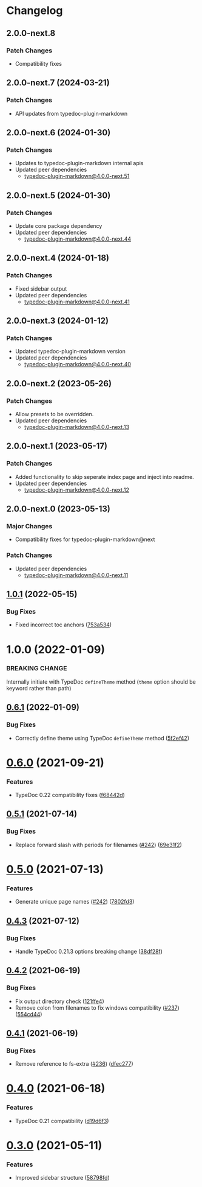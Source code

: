 # Changelog

## 2.0.0-next.8

### Patch Changes

- Compatibility fixes

## 2.0.0-next.7 (2024-03-21)

### Patch Changes

- API updates from typedoc-plugin-markdown

## 2.0.0-next.6 (2024-01-30)

### Patch Changes

- Updates to typedoc-plugin-markdown internal apis
- Updated peer dependencies
  - typedoc-plugin-markdown@4.0.0-next.51

## 2.0.0-next.5 (2024-01-30)

### Patch Changes

- Update core package dependency
- Updated peer dependencies
  - typedoc-plugin-markdown@4.0.0-next.44

## 2.0.0-next.4 (2024-01-18)

### Patch Changes

- Fixed sidebar output
- Updated peer dependencies
  - typedoc-plugin-markdown@4.0.0-next.41

## 2.0.0-next.3 (2024-01-12)

### Patch Changes

- Updated typedoc-plugin-markdown version
- Updated peer dependencies
  - typedoc-plugin-markdown@4.0.0-next.40

## 2.0.0-next.2 (2023-05-26)

### Patch Changes

- Allow presets to be overridden.
- Updated peer dependencies
  - typedoc-plugin-markdown@4.0.0-next.13

## 2.0.0-next.1 (2023-05-17)

### Patch Changes

- Added functionality to skip seperate index page and inject into readme.
- Updated peer dependencies
  - typedoc-plugin-markdown@4.0.0-next.12

## 2.0.0-next.0 (2023-05-13)

### Major Changes

- Compatibility fixes for typedoc-plugin-markdown@next

### Patch Changes

- Updated peer dependencies
  - typedoc-plugin-markdown@4.0.0-next.11

## [1.0.1](https://github.com/tgreyuk/typedoc-plugin-markdown/compare/typedoc-github-wiki-theme@0.6.1...typedoc-github-wiki-theme@1.0.1) (2022-05-15)

### Bug Fixes

- Fixed incorrect toc anchors ([753a534](https://github.com/tgreyuk/typedoc-plugin-markdown/commit/753a5340f8c29d692221152e0f49251f987707c8))

# 1.0.0 (2022-01-09)

### BREAKING CHANGE

Internally initiate with TypeDoc `defineTheme` method (`theme` option should be keyword rather than path)

## [0.6.1](https://github.com/tgreyuk/typedoc-plugin-markdown/compare/typedoc-github-wiki-theme@0.6.0...typedoc-github-wiki-theme@0.6.1) (2022-01-09)

### Bug Fixes

- Correctly define theme using TypeDoc `defineTheme` method ([5f2ef42](https://github.com/tgreyuk/typedoc-plugin-markdown/commit/5f2ef422aa1bcce0698e4b923682dbb106730f45))

# [0.6.0](https://github.com/tgreyuk/typedoc-plugin-markdown/compare/typedoc-github-wiki-theme@0.5.1...typedoc-github-wiki-theme@0.6.0) (2021-09-21)

### Features

- TypeDoc 0.22 compatibility fixes ([f68442d](https://github.com/tgreyuk/typedoc-plugin-markdown/commit/f68442d13e448d86d444e71f5781921cb4ac795e))

## [0.5.1](https://github.com/tgreyuk/typedoc-plugin-markdown/compare/typedoc-github-wiki-theme@0.5.0...typedoc-github-wiki-theme@0.5.1) (2021-07-14)

### Bug Fixes

- Replace forward slash with periods for filenames ([#242](https://github.com/tgreyuk/typedoc-plugin-markdown/issues/242)) ([69e31f2](https://github.com/tgreyuk/typedoc-plugin-markdown/commit/69e31f2ff8e9f516897bbddefb208905ed4ecaa5))

# [0.5.0](https://github.com/tgreyuk/typedoc-plugin-markdown/compare/typedoc-github-wiki-theme@0.4.3...typedoc-github-wiki-theme@0.5.0) (2021-07-13)

### Features

- Generate unique page names ([#242](https://github.com/tgreyuk/typedoc-plugin-markdown/issues/242)) ([7802fd3](https://github.com/tgreyuk/typedoc-plugin-markdown/commit/7802fd30775be167e520aaba41a04f649a569877))

## [0.4.3](https://github.com/tgreyuk/typedoc-plugin-markdown/compare/typedoc-github-wiki-theme@0.4.2...typedoc-github-wiki-theme@0.4.3) (2021-07-12)

### Bug Fixes

- Handle TypeDoc 0.21.3 options breaking change ([38df28f](https://github.com/tgreyuk/typedoc-plugin-markdown/commit/38df28f4ef6821c097d4ac3145984d57fad2e8a8))

## [0.4.2](https://github.com/tgreyuk/typedoc-plugin-markdown/compare/typedoc-github-wiki-theme@0.4.1...typedoc-github-wiki-theme@0.4.2) (2021-06-19)

### Bug Fixes

- Fix output directory check ([121ffe4](https://github.com/tgreyuk/typedoc-plugin-markdown/commit/121ffe48717db57216314b4dc7a6646bd4a1b454))
- Remove colon from filenames to fix windows compatibility ([#237](https://github.com/tgreyuk/typedoc-plugin-markdown/issues/237)) ([554cd44](https://github.com/tgreyuk/typedoc-plugin-markdown/commit/554cd44b2bc48b737cfb15df8e828ceea5101d19))

## [0.4.1](https://github.com/tgreyuk/typedoc-plugin-markdown/compare/typedoc-github-wiki-theme@0.4.0...typedoc-github-wiki-theme@0.4.1) (2021-06-19)

### Bug Fixes

- Remove reference to fs-extra ([#236](https://github.com/tgreyuk/typedoc-plugin-markdown/issues/236)) ([dfec277](https://github.com/tgreyuk/typedoc-plugin-markdown/commit/dfec277f583a398ce6f40a0ea0f2361bebab1f88))

# [0.4.0](https://github.com/tgreyuk/typedoc-plugin-markdown/compare/typedoc-github-wiki-theme@0.3.0...typedoc-github-wiki-theme@0.4.0) (2021-06-18)

### Features

- TypeDoc 0.21 compatibility ([d19d6f3](https://github.com/tgreyuk/typedoc-plugin-markdown/commit/d19d6f37a4648e48f334cf24b82b6cc9fea00abc))

# [0.3.0](https://github.com/tgreyuk/typedoc-plugin-markdown/compare/typedoc-github-wiki-theme@0.2.1...typedoc-github-wiki-theme@0.3.0) (2021-05-11)

### Features

- Improved sidebar structure ([58798fd](https://github.com/tgreyuk/typedoc-plugin-markdown/commit/58798fd4b25299c8d69d6671b477973c3b896aaa))
